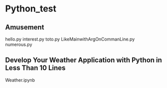 # Python_test

## Amusement

hello.py
interest.py
toto.py
LikeMainwithArgOnCommanLine.py
numerous.py

## Develop Your Weather Application with Python in Less Than 10 Lines

Weather.ipynb
